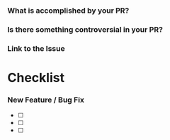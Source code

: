 <!--
There are two main goals in this document, depending on the nature of your PR:

- description: please tell us about your PR
- checklist: please review the checklist

To help to quickly understand the nature of your pull request,
please create a description that incorporates the following elements:
-->

### What is accomplished by your PR?
<!-- Description. -->

### Is there something controversial in your PR?
<!-- Please take a moment to tell us about your choices. -->

### Link to the Issue

# Checklist

### New Feature / Bug Fix

- [ ]
- [ ]
- [ ]

<!--
Thanks for contributing!
-->
